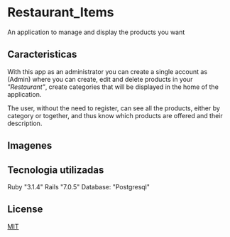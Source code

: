 # Restaurant_Items
An application to manage and display the products you want

## Caracteristicas
With this app as an administrator you can create a single account as (Admin) where you can create, edit and delete products in your _"Restaurant"_, create categories that will be displayed in the home of the application.

The user, without the need to register, can see all the products, either by category or together, and thus know which products are offered and their description.
## Imagenes

## Tecnologia utilizadas 
Ruby "3.1.4"
Rails "7.0.5"
Database: "Postgresql"

## License
[MIT](https://choosealicense.com/licenses/mit/)